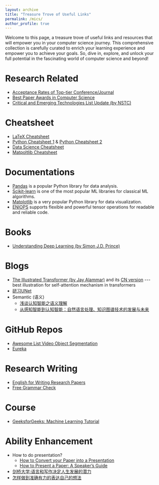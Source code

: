 ```yaml
---
layout: archive
title: "Treasure Trove of Useful Links"
permalink: /mics/
author_profile: true
---
```


Welcome to this page, a treasure trove of useful links and resources that will empower you in your computer science journey. This comprehensive collection is carefully curated to enrich your learning experience and empower you to achieve your goals. So, dive in, explore, and unlock your full potential in the fascinating world of computer science and beyond!


Research Related
======
- [Acceptance Rates of Top-tier Conference/Journal](https://dengpingfan.github.io/pages/Accept.html)
- [Best Paper Awards in Computer Science](https://jeffhuang.com/best_paper_awards/)
- [Critical and Emerging Technologies List Update (by NSTC)](https://www.whitehouse.gov/wp-content/uploads/2022/02/02-2022-Critical-and-Emerging-Technologies-List-Update.pdf)


Cheatsheet
======
- [LaTeX Cheatsheet](https://users.dickinson.edu/~richesod/latex/latexcheatsheet.pdf)
- [Python Cheatsheet 1](https://perso.limsi.fr/pointal/_media/python:cours:mementopython3-english.pdf) & [Python Cheatsheet 2](https://blog.finxter.com/wp-content/uploads/2020/07/Finxter_WorldsMostDensePythonCheatSheet.pdf)
- [Data Science Cheatsheet](https://www.utc.fr/~jlaforet/Suppl/python-cheatsheets.pdf)
- [Matpoltlib Cheatsheet](https://matplotlib.org/cheatsheets/)


Documentations
======
- [Pandas](https://pandas.pydata.org/docs/) is a popular Python library for data analysis.
- [Scikit-learn](https://scikit-learn.org/dev/getting_started.html) is one of the most popular ML libraries for classical ML algorithms.
- [Matplotlib](https://matplotlib.org/stable/index.html) is a very popular Python library for data visualization.
- [ENIOPS](https://einops.rocks) supports flexible and powerful tensor operations for readable and reliable code.


Books
======
- [Understanding Deep Learning (by Simon J.D. Prince)](https://udlbook.github.io/udlbook/)


Blogs
======
- [The Illustrated Transformer (by Jay Alammar)](http://jalammar.github.io/illustrated-transformer/) and its [CN version](https://zhuanlan.zhihu.com/p/48508221) --- best illustration for self-attention mechanism in transformers
- [研习UNet](https://zhuanlan.zhihu.com/p/44958351)
- Semantic (语义)
  - [浅谈认知智能之语义理解](https://zhuanlan.zhihu.com/p/142034372)
  - [从感知智能到认知智能：自然语言处理、知识图谱技术的发展与未来](https://zhuanlan.zhihu.com/p/76681176)


GitHub Repos
======
- [Awesome List Video Object Segmentation](https://github.com/suhwan-cho/awesome-video-object-segmentation)
- [Eureka](https://github.com/MrGiovanni/Eureka)


Research Writing
======
- [English for Writing Research Papers](https://link.springer.com/book/10.1007/978-3-319-26094-5)
- [Free Grammar Check](https://www.aje.com/grammar-check/?utm_source=Website&utm_medium=Springer&utm_campaign=SNAS+Referrals+2022+GC&utm_id=Grammar+Check)

Course
======
- [GeeksforGeeks: Machine Learning Tutorial](https://www.geeksforgeeks.org/machine-learning/)


Ability Enhancement
======
- How to do presentation?
  - [How to Convert your Paper into a Presentation](https://twp.duke.edu/sites/twp.duke.edu/files/file-attachments/paper-to-talk.original.pdf)
  - [How to Present a Paper: A Speaker’s Guide](https://www.sfu.ca/~jeffpell/Ling480/ParberryMembrane.pdf)
- [剑桥大学:语言和写作决定人生发展的潜力](https://www.isee-ai.cn/~zhwshi/writing.pdf)
- [怎样做到准确有力的表达自己的想法](https://zhuanlan.zhihu.com/p/103430659)